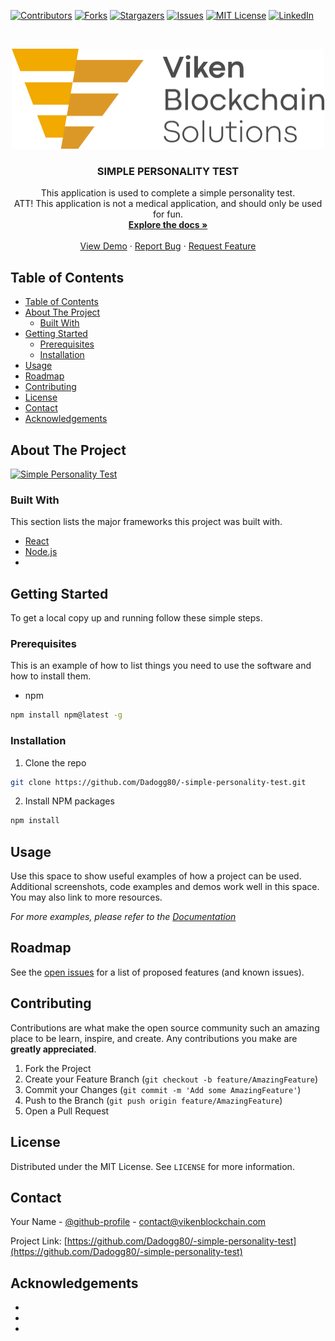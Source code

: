 <!-- <a name="readme-top"></a> -->
<!--
*** Thanks for checking out this README Template. If you have a suggestion that would
*** make this better, please fork the repo and create a pull request or simply open
*** an issue with the tag "enhancement".
*** Thanks again! Now go create something AMAZING! :D
***
***
***
*** To avoid retyping too much info. Do a search and replace for the following:
*** github_username, repo, email
-->





<!-- PROJECT SHIELDS -->
<!--
*** I'm using markdown "reference style" links for readability.
*** Reference links are enclosed in brackets [ ] instead of parentheses ( ).
*** See the bottom of this document for the declaration of the reference variables
*** for contributors-url, forks-url, etc. This is an optional, concise syntax you may use.
*** https://www.markdownguide.org/basic-syntax/#reference-style-links
-->
[![Contributors][contributors-shield]][contributors-url]
[![Forks][forks-shield]][forks-url]
[![Stargazers][stars-shield]][stars-url]
[![Issues][issues-shield]][issues-url]
[![MIT License][license-shield]][license-url]
[![LinkedIn][linkedin-shield]][linkedin-url]

<!-- PROJECT LOGO -->
<br />
<p align="center">
  <a href="https://github.com/Dadogg80/-simple-personality-test">
    <img src="images/Viken.gif" alt="Logo" width="500" height="160">
  </a>

  <h3 align="center">SIMPLE PERSONALITY TEST</h3>

  <p align="center">
    This application is used to complete a simple personality test.
    <br /> 
    ATT! This application is not a medical application, and should only be used for fun.
    <br />
    <a href="https://github.com/Dadogg80/-simple-personality-test"><strong>Explore the docs »</strong></a>
    <br />
    <br />
    <a href="https://github.com/Dadogg80/-simple-personality-test">View Demo</a>
    ·
    <a href="https://github.com/Dadogg80/-simple-personality-test/issues">Report Bug</a>
    ·
    <a href="https://github.com/Dadogg80/-simple-personality-test/issues">Request Feature</a>
  </p>
</p>



<!-- TABLE OF CONTENTS -->
## Table of Contents

- [Table of Contents](#table-of-contents)
- [About The Project](#about-the-project)
  - [Built With](#built-with)
- [Getting Started](#getting-started)
  - [Prerequisites](#prerequisites)
  - [Installation](#installation)
- [Usage](#usage)
- [Roadmap](#roadmap)
- [Contributing](#contributing)
- [License](#license)
- [Contact](#contact)
- [Acknowledgements](#acknowledgements)



<!-- ABOUT THE PROJECT -->
## About The Project

[![Simple Personality Test][product-screenshot]](https://example.com)

### Built With

This section lists the major frameworks this project was built with.
* [React](https://reactjs.org/)
* [Node.js](https://nodejs.org/en/)
* []()


<!-- GETTING STARTED -->
## Getting Started

To get a local copy up and running follow these simple steps.

### Prerequisites

This is an example of how to list things you need to use the software and how to install them.
* npm
```sh
npm install npm@latest -g
```

### Installation
 
1. Clone the repo
```sh
git clone https://github.com/Dadogg80/-simple-personality-test.git
```
2. Install NPM packages
```sh
npm install
```



<!-- USAGE EXAMPLES -->
## Usage

Use this space to show useful examples of how a project can be used. Additional screenshots, code examples and demos work well in this space. You may also link to more resources.

_For more examples, please refer to the [Documentation](https://example.com)_



<!-- ROADMAP -->
## Roadmap

See the [open issues](https://github.com/Dadogg80/-simple-personality-test/issues) for a list of proposed features (and known issues).



<!-- CONTRIBUTING -->
## Contributing

Contributions are what make the open source community such an amazing place to be learn, inspire, and create. Any contributions you make are **greatly appreciated**.

1. Fork the Project
2. Create your Feature Branch (`git checkout -b feature/AmazingFeature`)
3. Commit your Changes (`git commit -m 'Add some AmazingFeature'`)
4. Push to the Branch (`git push origin feature/AmazingFeature`)
5. Open a Pull Request



<!-- LICENSE -->
## License

Distributed under the MIT License. See `LICENSE` for more information.



<!-- CONTACT -->
## Contact

Your Name - [@github-profile](https://github.com/Dadogg80) - contact@vikenblockchain.com

Project Link: [https://github.com/Dadogg80/-simple-personality-test](https://github.com/Dadogg80/-simple-personality-test)



<!-- ACKNOWLEDGEMENTS -->
## Acknowledgements

* []()
* []()
* []()





<!-- MARKDOWN LINKS & IMAGES -->
<!-- https://www.markdownguide.org/basic-syntax/#reference-style-links -->
[contributors-shield]: https://img.shields.io/github/contributors/dadogg80/-simple-personality-test.svg?style=flat-square
[contributors-url]: https://github.com/dadogg80/-simple-personality-test/graphs/contributors
[forks-shield]: https://img.shields.io/github/forks/dadogg80/-simple-personality-test.svg?style=flat-square
[forks-url]: https://github.com/dadogg80/-simple-personality-test/network/members
[stars-shield]: https://img.shields.io/github/stars/dadogg80/-simple-personality-test.svg?style=flat-square
[stars-url]: https://github.com/dadogg80/-simple-personality-test/stargazers
[issues-shield]: https://img.shields.io/github/issues/dadogg80/-simple-personality-test.svg?style=flat-square
[issues-url]: https://github.com/dadogg80/-simple-personality-test/issues
[license-shield]: https://img.shields.io/github/license/dadogg80/-simple-personality-test.svg?style=flat-square
[license-url]: https://github.com/dadogg80/-simple-personality-test/blob/master/LICENSE.txt
[linkedin-url]: https://linkedin.com/in/ivogarofalo
[product-screenshot]: images/screenshot.png
[linkedin-shield]: https://img.shields.io/badge/-LinkedIn-black.svg?style=for-the-badge&logo=linkedin&colorB=555
[Next.js]: https://img.shields.io/badge/next.js-000000?style=for-the-badge&logo=nextdotjs&logoColor=white
[Next-url]: https://nextjs.org/
[React.js]: https://img.shields.io/badge/React-20232A?style=for-the-badge&logo=react&logoColor=61DAFB
[React-url]: https://reactjs.org/
[Vue.js]: https://img.shields.io/badge/Vue.js-35495E?style=for-the-badge&logo=vuedotjs&logoColor=4FC08D
[Vue-url]: https://vuejs.org/
[Angular.io]: https://img.shields.io/badge/Angular-DD0031?style=for-the-badge&logo=angular&logoColor=white
[Angular-url]: https://angular.io/
[Svelte.dev]: https://img.shields.io/badge/Svelte-4A4A55?style=for-the-badge&logo=svelte&logoColor=FF3E00
[Svelte-url]: https://svelte.dev/
[Laravel.com]: https://img.shields.io/badge/Laravel-FF2D20?style=for-the-badge&logo=laravel&logoColor=white
[Laravel-url]: https://laravel.com
[Bootstrap.com]: https://img.shields.io/badge/Bootstrap-563D7C?style=for-the-badge&logo=bootstrap&logoColor=white
[Bootstrap-url]: https://getbootstrap.com
[JQuery.com]: https://img.shields.io/badge/jQuery-0769AD?style=for-the-badge&logo=jquery&logoColor=white
[JQuery-url]: https://jquery.com 

